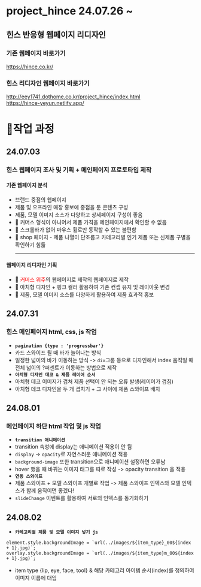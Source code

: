 # project_hince 24.07.26 ~
## 힌스 반응형 웹페이지 리디자인
### 기존 웹페이지 바로가기
https://hince.co.kr/
### 힌스 리디자인 웹페이지 바로가기
http://eey1741.dothome.co.kr/project_hince/index.html<br>
https://hince-yeyun.netlify.app/
# 📃작업 과정
## 24.07.03
### 힌스 웹페이지 조사 및 기획 + 메인페이지 프로토타입 제작
#### 기존 웹페이지 분석
* 브랜드 중점의 웹페이지
* 제품 및 오프라인 매장 홍보에 중점을 둔 콘텐츠 구성
* 제품, 모델 이미지 소스가 다양하고 상세페이지 구성이 좋음
* 🔴 커머스 형식이 아니어서 제품 가격을 메인페이지에서 확인할 수 없음
* 🔴 스크롤바가 없어 마우스 휠로만 동작할 수 있는 불편함
* 🔴 shop 페이지 - 제품 나열이 단조롭고 카테고리별 인기 제품 또는 신제품 구별을 확인하기 힘듦<hr>
#### 웹페이지 리디자인 기획
* 🔵 <span style="color:red;">커머스 위주</span>의 웹페이지로 제작의 웹페이지로 제작
* 🔵 아치형 디자인 + 핑크 컬러 활용하여 기존 컨셉 유지 및 레이아웃 변경
* 🔵 제품, 모델 이미지 소스를 다양하게 활용하여 제품 효과적 홍보
## 24.07.31
### 힌스 메인페이지 html, css, js 작업
* **`pagination {type : 'progressbar'}`**
* 카드 스와이프 될 때 바가 늘어나는 방식
* 일정한 넓이의 바가 이동하는 방식 -> `div`그룹 등으로 디자인해서 index 움직일 때 전체 넓이의 ?퍼센트가 이동하는 방법으로 제작
* **`아치형 디자인 데코 & 제품 레이어 순서`**
* 아치형 데코 이미지가 겹쳐 제품 선택이 안 되는 오류 발생(레이어가 겹침)
* 아치형 데코 디자인을 두 개 겹치기 + 그 사이에 제품 스와이프 배치
## 24.08.01
### 메인페이지 하단 html 작업 및 js 작업
* **`transition 애니메이션`**
* transition 속성에 display는 애니메이션 적용이 안 됨
* `display` -> `opacity`로 자연스러운 애니메이션 적용
* `background-image` 또한 transition으로 애니메이션 설정하면 오류남
* hover 했을 때 바뀌는 이미지 태그를 따로 작성 -> opacity transition 을 적용
* **`연동 스와이프`**
* 제품 스와이프 + 모델 스와이프 개별로 작업 -> 제품 스와이프 인덱스와 모델 인덱스가 함께 움직이면 좋겠다!
* `slideChange` 이벤트를 활용하여 서로의 인덱스를 동기화하기
## 24.08.02
* **`카테고리별 제품 및 모델 이미지 넣기 js`**
```
element.style.backgroundImage = `url(../images/${item_type}_00${index + 1}.jpg)`;
overlay.style.backgroundImage = `url(../images/${item_type}m_00${index + 1}.jpg)`;
```
* item type {lip, eye, face, tool} & 해당 카테고리 아이템 순서(index)를 정의하여 이미지 이름에 대입